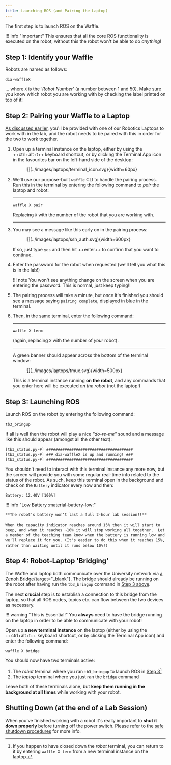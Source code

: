 ```yaml
---  
title: Launching ROS (and Pairing the Laptop)
---  
```


The first step is to launch ROS on the Waffle.

!!! info "Important"
    This ensures that all the core ROS functionality is executed on the robot, without this the robot won't be able to do *anything*!

## Step 1: Identify your Waffle

Robots are named as follows:

    dia-waffleX

... where `X` is the *'Robot Number'* (a number between 1 and 50). Make sure you know which robot you are working with by checking the label printed on top of it!

## Step 2: Pairing your Waffle to a Laptop

[As discussed earlier](./intro.md#laptops), you'll be provided with one of our Robotics Laptops to work with in the lab, and the robot needs to be paired with this in order for the two to work together.  

1. Open up a terminal instance on the laptop, either by using the ++ctrl+alt+t++ keyboard shortcut, or by clicking the Terminal App icon in the favourites bar on the left-hand side of the desktop:
    
    <figure markdown>
      ![](../images/laptops/terminal_icon.svg){width=60px}
    </figure>

1. We'll use our purpose-built `waffle` CLI to handle the pairing process. Run this in the terminal by entering the following command to *pair* the laptop and robot:

    ***
    ```bash
    waffle X pair
    ```
    Replacing `X` with the number of the robot that you are working with.
    
    ***

1. You may see a message like this early on in the pairing process:

    <figure markdown>
      ![](../images/laptops/ssh_auth.svg){width=600px}
    </figure>

    If so, just type `yes` and then hit ++enter++ to confirm that you want to continue.

1. Enter the password for the robot when requested (we'll tell you what this is in the lab!)

    !!! note
        You won't see anything change on the screen when you are entering the password. This is normal, just keep typing!!
    
1. The pairing process will take a minute, but once it's finished you should see a message saying `pairing complete`, displayed in blue in the terminal. 

1. Then, in the same terminal, enter the following command: <a name="tmux"></a>

    ***
    ```bash
    waffle X term
    ```
    (again, replacing `X` with the number of *your* robot).
    
    ***

    A green banner should appear across the bottom of the terminal window:
    
    <figure markdown>
      ![](../images/laptops/tmux.svg){width=500px}
    </figure>

    This is a terminal instance running **on the robot**, and any commands that you enter here will be executed *on the robot* (not the laptop!)

## Step 3: Launching ROS

Launch ROS on the robot by entering the following command:

```bash
tb3_bringup
```

If all is well then the robot will play a nice *"do-re-me"* sound and a message like this should appear (amongst all the other text):

``` { .txt .no-copy }
[tb3_status.py-#] ######################################
[tb3_status.py-#] ### dia-waffleX is up and running! ###
[tb3_status.py-#] ######################################
```

You shouldn't need to interact with this terminal instance any more now, but the screen will provide you with some regular real-time info related to the status of the robot. As such, keep this terminal open in the background and check on the `Battery` indicator every now and then:

``` { .txt .no-copy } 
Battery: 12.40V [100%]
```

!!! info "Low Battery :material-battery-low:"

    **The robot's battery won't last a full 2-hour lab session!!**

    When the capacity indicator reaches around 15% then it will start to beep, and when it reaches ~10% it will stop working all together.  Let a member of the teaching team know when the battery is running low and we'll replace it for you. (It's easier to do this when it reaches 15%, rather than waiting until it runs below 10%!)


## Step 4: Robot-Laptop 'Bridging'

The Waffle and laptop both communicate over the University network via [a Zenoh Bridge](https://github.com/eclipse-zenoh/zenoh-plugin-ros2dds){target="_blank"}. The bridge should already be running on the robot after having run the `tb3_bringup` command in [Step 3 above](#step-3-launching-ros). 

The next **crucial** step is to establish a connection to this bridge from the laptop, so that all ROS nodes, topics etc. can flow between the two devices as necessary. 

!!! warning "This is Essential!"
    You **always** need to have the bridge running on the laptop in order to be able to communicate with your robot!

Open up **a new terminal instance** on the laptop (either by using the ++ctrl+alt+t++ keyboard shortcut, or by clicking the Terminal App icon) and enter the following command:

```bash
waffle X bridge
```
You should now have two terminals active: 

1. The *robot* terminal where you ran `tb3_bringup` to launch ROS in [Step 3](#step-3-launching-ros)[^term_recover]
1. The *laptop* terminal where you just ran the `bridge` command

[^term_recover]: If you happen to have closed down the *robot* terminal, you can return to it by entering `waffle X term` from a new terminal instance on the laptop.

Leave both of these terminals alone, but **keep them running in the background at all times** while working with your robot.

## Shutting Down (at the end of a Lab Session)

When you've finished working with a robot it's really important to **shut it down properly** before turning off the power switch. Please refer to the [safe shutdown procedures](./shutdown.md) for more info.